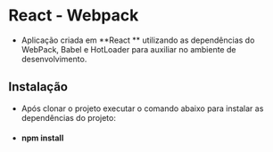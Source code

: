 # React - Webpack

- Aplicação criada em **React ** utilizando as dependências do WebPack, Babel e HotLoader para auxiliar no ambiente de desenvolvimento.

## Instalação

- Após clonar o projeto executar o comando abaixo para instalar as dependências do projeto:
- #### npm install 

 




